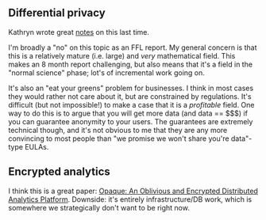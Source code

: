 ## Differential privacy

Kathryn wrote great
[notes](https://github.com/fastforwardlabs/techtree/blob/master/20161129-triage/differential%20privacy.md)
on this last time.

I'm broadly a "no" on this topic as an FFL report. My general concern is that
this is a relatively mature (i.e. large) and _very_ mathematical field. This
makes an 8 month report challenging, but also means that it's a field in the
"normal science" phase; lot's of incremental work going on.

It's also an "eat your greens" problem for businesses. I think in most cases
they would rather not care about it, but are constrained by regulations. It's
difficult (but not impossible!) to make a case that it is a _profitable_ field.
One way to do this is to argue that you will get more data (and data == $$$) if
you can guarantee anonymity to your users. The guarantees are extremely
technical though, and it's not obvious to me that they are any more convincing
to most people than "we promise we won't share you're data"-type EULAs.

## Encrypted analytics

I think this is a great paper: [Opaque: An Oblivious and Encrypted Distributed
Analytics Platform](https://people.eecs.berkeley.edu/~wzheng/opaque.pdf).
Downside: it's entirely infrastructure/DB work, which is somewhere we
strategically don't want to be right now.
